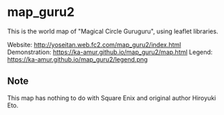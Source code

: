 # map_guru2
This is the world map of "Magical Circle Guruguru", using leaflet libraries.

Website: http://yoseitan.web.fc2.com/map_guru2/index.html
Demonstration: https://ka-amur.github.io/map_guru2/map.html
Legend: https://ka-amur.github.io/map_guru2/legend.png

## Note
This map has nothing to do with Square Enix and original author Hiroyuki Eto.
